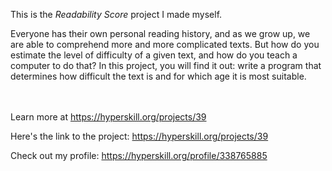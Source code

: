This is the *Readability Score* project I made myself.


<p>Everyone has their own personal reading history, and as we grow up, we are able to comprehend more and more complicated texts. But how do you estimate the level of difficulty of a given text, and how do you teach a computer to do that? In this project, you will find it out: write a program that determines how difficult the text is and for which age it is most suitable.</p><br/><br/>Learn more at <a href="https://hyperskill.org/projects/39?utm_source=ide&utm_medium=ide&utm_campaign=ide&utm_content=project-card">https://hyperskill.org/projects/39</a>

Here's the link to the project: https://hyperskill.org/projects/39

Check out my profile: https://hyperskill.org/profile/338765885